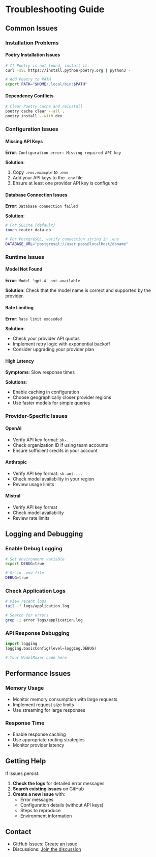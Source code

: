 # Troubleshooting Guide

## Common Issues

### Installation Problems

#### Poetry Installation Issues

```bash
# If Poetry is not found, install it:
curl -sSL https://install.python-poetry.org | python3 -

# Add Poetry to PATH
export PATH="$HOME/.local/bin:$PATH"
```

#### Dependency Conflicts

```bash
# Clear Poetry cache and reinstall
poetry cache clear --all .
poetry install --with dev
```

### Configuration Issues

#### Missing API Keys

**Error**: `Configuration error: Missing required API key`

**Solution**:

1. Copy `.env.example` to `.env`
2. Add your API keys to the `.env` file
3. Ensure at least one provider API key is configured

#### Database Connection Issues

**Error**: `Database connection failed`

**Solution**:

```bash
# For SQLite (default)
touch router_data.db

# For PostgreSQL, verify connection string in .env
DATABASE_URL="postgresql://user:pass@localhost/dbname"
```

### Runtime Issues

#### Model Not Found

**Error**: `Model 'gpt-4' not available`

**Solution**: Check that the model name is correct and supported by the provider.

#### Rate Limiting

**Error**: `Rate limit exceeded`

**Solution**:

- Check your provider API quotas
- Implement retry logic with exponential backoff
- Consider upgrading your provider plan

#### High Latency

**Symptoms**: Slow response times

**Solutions**:

- Enable caching in configuration
- Choose geographically closer provider regions
- Use faster models for simple queries

### Provider-Specific Issues

#### OpenAI

- Verify API key format: `sk-...`
- Check organization ID if using team accounts
- Ensure sufficient credits in your account

#### Anthropic

- Verify API key format: `sk-ant-...`
- Check model availability in your region
- Review usage limits

#### Mistral

- Verify API key format
- Check model availability
- Review rate limits

## Logging and Debugging

### Enable Debug Logging

```bash
# Set environment variable
export DEBUG=true

# Or in .env file
DEBUG=true
```

### Check Application Logs

```bash
# View recent logs
tail -f logs/application.log

# Search for errors
grep -i error logs/application.log
```

### API Response Debugging

```python
import logging
logging.basicConfig(level=logging.DEBUG)

# Your ModelMuxer code here
```

## Performance Issues

### Memory Usage

- Monitor memory consumption with large requests
- Implement request size limits
- Use streaming for large responses

### Response Time

- Enable response caching
- Use appropriate routing strategies
- Monitor provider latency

## Getting Help

If issues persist:

1. **Check the logs** for detailed error messages
2. **Search existing issues** on GitHub
3. **Create a new issue** with:
   - Error messages
   - Configuration details (without API keys)
   - Steps to reproduce
   - Environment information

## Contact

- GitHub Issues: [Create an issue](https://github.com/iamapsrajput/modelmuxer/issues)
- Discussions: [Join the discussion](https://github.com/iamapsrajput/modelmuxer/discussions)
